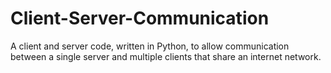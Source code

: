 # Client-Server-Communication
A client and server code, written in Python, to allow communication between a single server and multiple clients that share an internet network.
